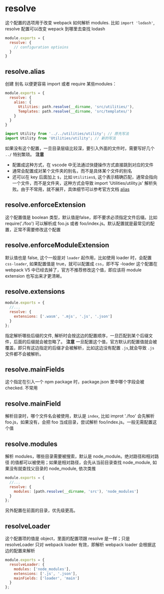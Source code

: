 resolve
============

这个配置的选项用于改变 webpack 如何解析 modules. 比如 `import 'lodash'`, resolve 配置可以改变 wepack 到哪里去查找 lodash
```js
module.exports = {
  resolve: {
    // configuration optioins
  }
}
```

## resolve.alias
创建 别名 以便更容易 import 或者 require 某些modules：
```js
module.exports = {
  resolve: {
    alias: {
      Utilities: path.resolve(__dirname, 'src/utilities/'),
      Templates: path.resolve(__dirname, 'src/templates/')
    }
  }
}

import Utility from '../../utilities/utility'; // 原先写法
import Utility from 'Utilities/utility'; // 新的写法
```

如果没有这个配置，一旦目录层级比较深，要引入外面的文件时，需要写好几个 `../` 特别繁琐。
__注意__ 
+ 配置成这种方式，在 vscode 中无法通过快捷操作方式直接跳到对应的文件
+ 通常会配置成对某个文件夹的别名，而不是具体某个文件的别名
+ 还可以在 key 后面加上 `$`，比如 `Utilities$`, 这个表示精确匹配，通常会指向一个文件，而不是文件夹，这种方式会导致 import 'Utilities/utility.js' 解析失败。由于不常用，就不展开，具体细节可以参考官方文档 [alias](https://webpack.js.org/configuration/resolve/#resolvealias)

## resolve.enforceExtension
这个配置值是 boolean 类型，默认值是false，即不要求必须指定文件后缀。比如 require('./foo') 可以解析成 foo.js 或者 foo/index.js。默认配置就是最常见的配置，正常不需要修改这个配置

## resolve.enforceModuleExtension
默认值也是 false, 这个一般是对 `loader` 起作用，比如使用 loader 时，会配置 `css-loader`, 如果配置值是 true，就可以配置成 `css`，即不写 -loader
这个配置在 webpack V5 中已经去掉了，官方不推荐修改这个值，即应该将 module extension 也写出来才更清晰。

## resolve.extensions
```js
module.exports = {
  //...
  resolve: {
    extensions: ['.wasm', '.mjs', '.js', '.json']
  }
};
```
指定解析哪些后缀的文件, 解析时会按这边的配置顺序，一旦匹配到某个后缀文件，后面的后缀就会被忽略了。
__注意__ 一旦配置这个值，官方默认的配置值就会被覆盖，即只有这边指定的后缀才会被解析，比如这边没有配置 `.js`,就会导致 `.js` 文件都不会被解析。

## resolve.mainFields
这个指定在引入一个 npm package 时，package.json 里中哪个字段会被 checked. 不常用

## resolve.mainField
解析目录时，哪个文件名会被使用，默认是 `index`, 比如 improt './foo' 会先解析 foo.js，如果没有，会把 foo 当成目录，尝试解析 foo/index.js。一般无需配置这个值

## resolve.modules
解析 modules，哪些目录需要被搜索，默认是 node_module。绝对路径和相对路径 的值都可以被使用；如果是相对路径，会先从当前目录查找 node_module, 如果没有就查找父目录的 node_module, 依次类推
```js
module.exports = {
  //...
  resolve: {
    modules: [path.resolve(__dirname, 'src'), 'node_modules']
  }
};
```
另外配置在前面的目录，优先级更高。

## resolveLoader
这个配置项的值是 object，里面的配置项跟 resolve 是一样；只是 resolveLoader 只对 webpack loader 有效，即解析 webpack loader 会根据这边的配置来解析
```js
module.exports = {
  resolveLoader: {
    modules: ['node_modules'],
    extensions: ['.js', '.json'],
    mainFields: ['loader', 'main']
  }
};
```
